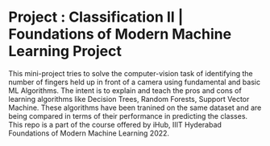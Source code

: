 # Project : Classification II | Foundations of Modern Machine Learning Project

This mini-project tries to solve the computer-vision task of identifying the number of fingers held up in front of a camera using fundamental and basic ML Algorithms. The intent is to explain and teach the pros and cons of learning algorithms like Decision Trees, Random Forests, Support Vector Machine. These algorithms have been tranined on the same dataset and are being compared in terms of their performance in predicting the classes. This repo is a part of the course offered by iHub, IIIT Hyderabad Foundations of Modern Machine Learning 2022.
